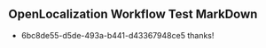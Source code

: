 ## OpenLocalization Workflow Test MarkDown
* 6bc8de55-d5de-493a-b441-d43367948ce5 
thanks!<!--HONumber=Mar16_HO1-->

